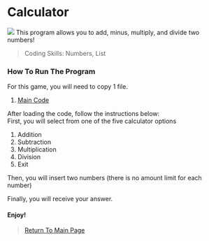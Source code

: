 # Calculator
<img src="https://previews.123rf.com/images/kritchanut/kritchanut1706/kritchanut170600476/79946923-businessman-pressing-calculator-button-financial-analyzing-concept-panoramic-banner.jpg">
This program allows you to add, minus, multiply, and divide two numbers!<br>

> Coding Skills: Numbers, List <br>

### How To Run The Program
For this game, you will need to copy 1 file.<br>
   1. <a href="https://github.com/Theresiap/Personal-Project/blob/master/Calculator/Calculator.md">Main Code</a>

After loading the code, follow the instructions below:<br>
First, you will select from one of the five calculator options
   1. Addition
   2. Subtraction
   3. Multiplication
   4. Division
   5. Exit

Then, you will insert two numbers (there is no amount limit for each number)<br>

Finally, you will receive your answer. <br>

#### Enjoy!
>  <a href="https://theresiap.github.io/Personal-Project/">Return To Main Page</a>
